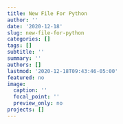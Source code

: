 ```yaml
---
title: New File For Python
author: ''
date: '2020-12-18'
slug: new-file-for-python
categories: []
tags: []
subtitle: ''
summary: ''
authors: []
lastmod: '2020-12-18T09:43:46-05:00'
featured: no
image:
  caption: ''
  focal_point: ''
  preview_only: no
projects: []
---
```

